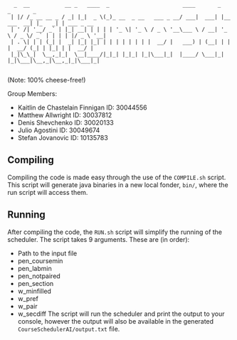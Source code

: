 ```
  _  __           __ _   ____  _                       ____       _              _       _           
 | |/ /_ __ __ _ / _| |_|  _ \(_)_ __  _ __   ___ _ __/ ___|  ___| |__   ___  __| |_   _| | ___ _ __ 
 | ' /| '__/ _` | |_| __| | | | | '_ \| '_ \ / _ \ '__\___ \ / __| '_ \ / _ \/ _` | | | | |/ _ \ '__|
 | . \| | | (_| |  _| |_| |_| | | | | | | | |  __/ |   ___) | (__| | | |  __/ (_| | |_| | |  __/ |   
 |_|\_\_|  \__,_|_|  \__|____/|_|_| |_|_| |_|\___|_|  |____/ \___|_| |_|\___|\__,_|\__,_|_|\___|_|   
                                                                                                     
```
(Note: 100% cheese-free!)

Group Members:
- Kaitlin de Chastelain Finnigan  ID: 30044556
- Matthew Allwright               ID: 30037812
- Denis Shevchenko                ID: 30020133
- Julio Agostini                  ID: 30049674
- Stefan Jovanovic                ID: 10135783

## Compiling
Compiling the code is made easy through the use of the `COMPILE.sh` script.
This script will generate java binaries in a new local fonder, `bin/`,
where the run script will access them.

## Running
After compiling the code, the `RUN.sh` script will simplify the running of the scheduler.
The script takes 9 arguments. These are (in order):
- Path to the input file
- pen_coursemin
- pen_labmin
- pen_notpaired
- pen_section
- w_minfilled
- w_pref
- w_pair
- w_secdiff
The script will run the scheduler and print the output to your console,
however the output will also be available in the generated `CourseSchedulerAI/output.txt` file.
